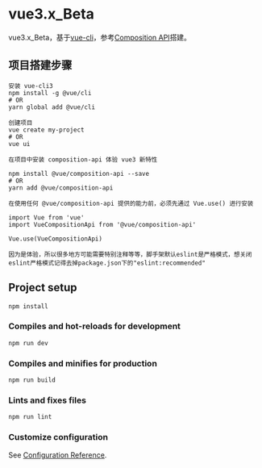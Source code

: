 # vue3.x_Beta

vue3.x_Beta，基于[vue-cli](https://cli.vuejs.org/zh/)，参考[Composition API](https://vue-composition-api-rfc.netlify.app/)搭建。


## 项目搭建步骤
```
安装 vue-cli3
npm install -g @vue/cli
# OR
yarn global add @vue/cli
```
```
创建项目
vue create my-project
# OR
vue ui
```
```
在项目中安装 composition-api 体验 vue3 新特性

npm install @vue/composition-api --save
# OR
yarn add @vue/composition-api
```

```
在使用任何 @vue/composition-api 提供的能力前，必须先通过 Vue.use() 进行安装

import Vue from 'vue'
import VueCompositionApi from '@vue/composition-api'

Vue.use(VueCompositionApi)
```

```
因为是体验，所以很多地方可能需要特别注释等等，脚手架默认eslint是严格模式，想关闭eslint严格模式记得去掉package.json下的"eslint:recommended"
```

## Project setup
```
npm install
```

### Compiles and hot-reloads for development
```
npm run dev
```

### Compiles and minifies for production
```
npm run build
```

### Lints and fixes files
```
npm run lint
```

### Customize configuration
See [Configuration Reference](https://cli.vuejs.org/config/).
